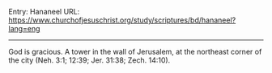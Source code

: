 Entry: Hananeel
URL: https://www.churchofjesuschrist.org/study/scriptures/bd/hananeel?lang=eng

---

God is gracious. A tower in the wall of Jerusalem, at the northeast corner of the city (Neh. 3:1; 12:39; Jer. 31:38; Zech. 14:10).
